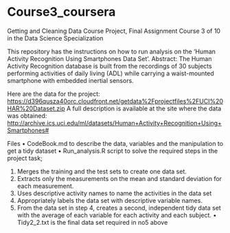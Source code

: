 # Course3_coursera
Getting and Cleaning Data Course Project, Final Assignment Course 3 of 10 in the Data Science Specialization

This repository has the instructions on how to run analysis on the ‘Human Activity Recognition Using Smartphones Data Set’. Abstract: The Human Activity Recognition database is built from the recordings of 30 subjects performing activities of daily living (ADL) while carrying a waist-mounted smartphone with embedded inertial sensors.

Here are the data for the project:
https://d396qusza40orc.cloudfront.net/getdata%2Fprojectfiles%2FUCI%20HAR%20Dataset.zip
A full description is available at the site where the data was obtained:
http://archive.ics.uci.edu/ml/datasets/Human+Activity+Recognition+Using+Smartphones#

Files
•	CodeBook.md to describe the data, variables and the manipulation to get a tidy dataset
•	Run_analysis.R script to solve the required steps in the project task;
1.	Merges the training and the test sets to create one data set.
2.	Extracts only the measurements on the mean and standard deviation for each measurement. 
3.	Uses descriptive activity names to name the activities in the data set
4.	Appropriately labels the data set with descriptive variable names. 
5.	From the data set in step 4, creates a second, independent tidy data set with the average of each variable for each activity and each subject.
•	Tidy2_2.txt is the final data set required in no5 above


